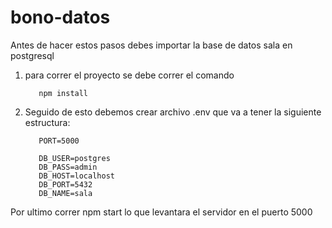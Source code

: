 # bono-datos

Antes de hacer estos pasos debes importar la base de datos sala en postgresql

1. para correr el proyecto se debe correr el comando
          
          npm install 

2. Seguido de esto debemos crear archivo .env que va a tener la siguiente estructura:

          PORT=5000

          DB_USER=postgres
          DB_PASS=admin
          DB_HOST=localhost
          DB_PORT=5432
          DB_NAME=sala
          
           
Por ultimo correr npm start lo que levantara el servidor en el puerto 5000

